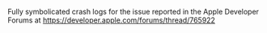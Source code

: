 Fully symbolicated crash logs for the issue reported in the Apple Developer Forums at https://developer.apple.com/forums/thread/765922
